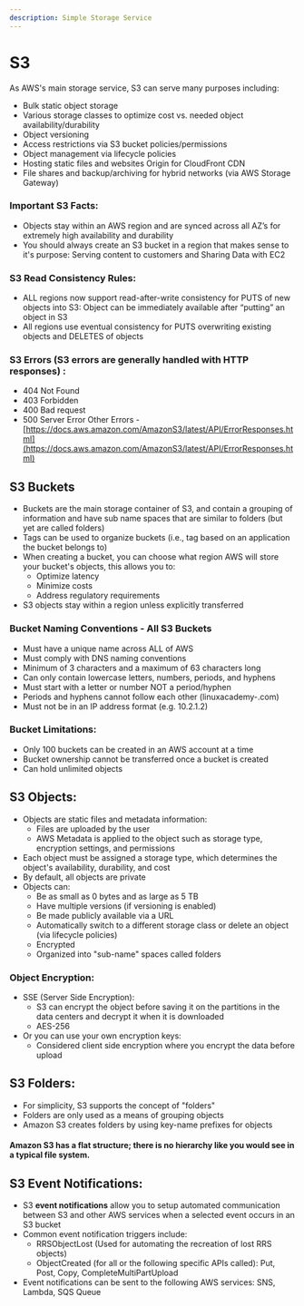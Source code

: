 ```yaml
---
description: Simple Storage Service
---
```


# S3

As AWS's main storage service, S3 can serve many purposes including: 

* Bulk static object storage 
* Various storage classes to optimize cost vs. needed object availability/durability 
* Object versioning 
* Access restrictions via S3 bucket policies/permissions 
* Object management via lifecycle policies
* Hosting static files and websites Origin for CloudFront CDN 
* File shares and backup/archiving for hybrid networks \(via AWS Storage Gateway\)

### Important S3 Facts: 

* Objects stay within an AWS region and are synced across all AZ’s for extremely high availability and durability 
* You should always create an S3 bucket in a region that makes sense to it's purpose: Serving content to customers and Sharing Data with EC2

### S3 Read Consistency Rules: 

* ALL regions now support read-after-write consistency for PUTS of new objects into S3: Object can be immediately available after “putting” an object in S3 
* All regions use eventual consistency for PUTS overwriting existing objects and DELETES of objects

### S3 Errors \(S3 errors are generally handled with HTTP responses\) : 

* 404 Not Found 
* 403 Forbidden
* 400 Bad request 
* 500 Server Error Other Errors - [https://docs.aws.amazon.com/AmazonS3/latest/API/ErrorResponses.html](https://docs.aws.amazon.com/AmazonS3/latest/API/ErrorResponses.html)

## S3 Buckets

* Buckets are the main storage container of S3, and contain a grouping of information and have sub name spaces that are similar to folders \(but yet are called folders\) 
* Tags can be used to organize buckets \(i.e., tag based on an application the bucket belongs to\) 
* When creating a bucket, you can choose what region AWS will store your bucket's objects, this allows you to: 
  * Optimize latency 
  * Minimize costs 
  * Address regulatory requirements 
* S3 objects stay within a region unless explicitly transferred

### Bucket Naming Conventions - All S3 Buckets

* Must have a unique name across ALL of AWS 
* Must comply with DNS naming conventions 
* Minimum of 3 characters and a maximum of 63 characters long 
* Can only contain lowercase letters, numbers, periods, and hyphens 
* Must start with a letter or number NOT a period/hyphen 
* Periods and hyphens cannot follow each other \(linuxacademy-.com\) 
* Must not be in an IP address format \(e.g. 10.2.1.2\)

### Bucket Limitations: 

* Only 100 buckets can be created in an AWS account at a time 
* Bucket ownership cannot be transferred once a bucket is created 
* Can hold unlimited objects

## S3 Objects:

* Objects are static files and metadata information: 
  * Files are uploaded by the user 
  * AWS Metadata is applied to the object such as storage type, encryption settings, and permissions
* Each object must be assigned a storage type, which determines the object's availability, durability, and cost 
* By default, all objects are private 
* Objects can: 
  * Be as small as 0 bytes and as large as 5 TB 
  * Have multiple versions \(if versioning is enabled\) 
  * Be made publicly available via a URL 
  * Automatically switch to a different storage class or delete an object \(via lifecycle policies\) 
  * Encrypted 
  * Organized into "sub-name" spaces called folders

### Object Encryption: 

* SSE \(Server Side Encryption\): 
  * S3 can encrypt the object before saving it on the partitions in the data centers and decrypt it when it is downloaded 
  * AES-256
* Or you can use your own encryption keys: 
  * Considered client side encryption where you encrypt the data before upload

## S3 Folders:

* For simplicity, S3 supports the concept of "folders" 
* Folders are only used as a means of grouping objects 
* Amazon S3 creates folders by using key-name prefixes for objects 

#### Amazon S3 has a flat structure; there is no hierarchy like you would see in a typical file system.

## S3 Event Notifications:

* S3 **event notifications** allow you to setup automated communication between S3 and other AWS services when a selected event occurs in an S3 bucket
* Common event notification triggers include: 
  * RRSObjectLost \(Used for automating the recreation of lost RRS objects\) 
  * ObjectCreated \(for all or the following specific APIs called\): Put, Post, Copy, CompleteMultiPartUpload
* Event notifications can be sent to the following AWS services: SNS, Lambda, SQS Queue

